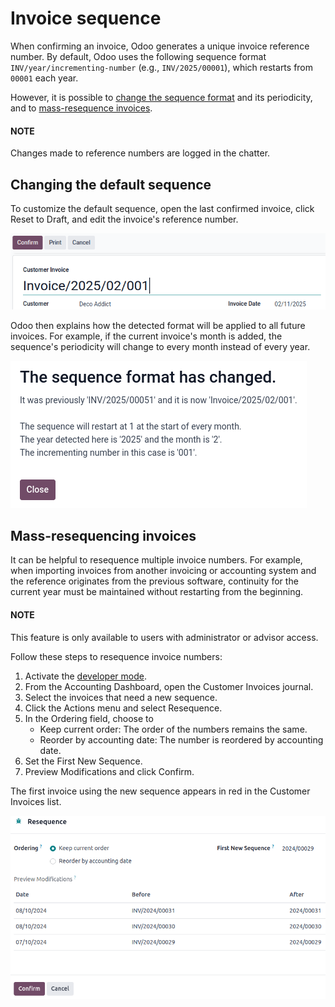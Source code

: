 # Invoice sequence

When confirming an invoice, Odoo generates a unique invoice reference number. By default, Odoo uses
the following sequence format `INV/year/incrementing-number` (e.g., `INV/2025/00001`), which
restarts from `00001` each year.

However, it is possible to [change the sequence format](#accounting-invoice-resequencing) and
its periodicity, and to [mass-resequence invoices](#accounting-invoice-mass-resequencing).

#### NOTE
Changes made to reference numbers are logged in the chatter.

<a id="accounting-invoice-resequencing"></a>

## Changing the default sequence

To customize the default sequence, open the last confirmed invoice, click Reset to
Draft, and edit the invoice's reference number.

![Editing the reference number of an invoice.](sequence/reference-number.png)

Odoo then explains how the detected format will be applied to all future invoices. For example, if
the current invoice's month is added, the sequence's periodicity will change to every month instead
of every year.

![Editing the reference number of an invoice.](sequence/sequence-dialog.png)

<a id="accounting-invoice-mass-resequencing"></a>

## Mass-resequencing invoices

It can be helpful to resequence multiple invoice numbers. For example, when importing invoices from
another invoicing or accounting system and the reference originates from the previous software,
continuity for the current year must be maintained without restarting from the beginning.

#### NOTE
This feature is only available to users with administrator or advisor access.

Follow these steps to resequence invoice numbers:

1. Activate the [developer mode](../../../general/developer_mode.md#developer-mode).
2. From the Accounting Dashboard, open the Customer Invoices journal.
3. Select the invoices that need a new sequence.
4. Click the <i class="fa fa-cog"></i> Actions menu and select Resequence.
5. In the Ordering field, choose to
   - Keep current order: The order of the numbers remains the same.
   - Reorder by accounting date: The number is reordered by accounting date.
6. Set the First New Sequence.
7. Preview Modifications and click Confirm.

The first invoice using the new sequence appears in red in the Customer Invoices list.

![Resequence options window](sequence/invoice-sequencing.png)
